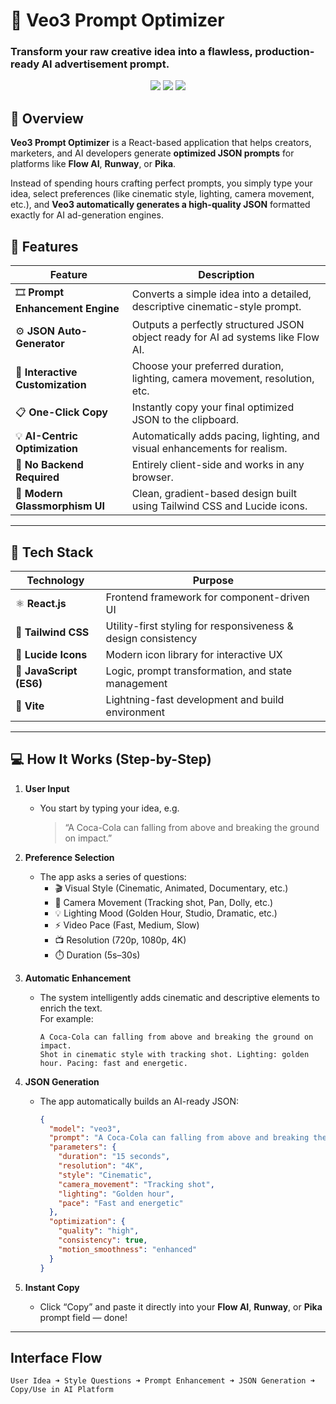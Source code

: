 # 🌌 Veo3 Prompt Optimizer  
### Transform your raw creative idea into a flawless, production-ready AI advertisement prompt.





<p align="center">
  <img src="https://img.shields.io/badge/Framework-React.js-blue?logo=react" />
  <img src="https://img.shields.io/badge/Styling-TailwindCSS-38BDF8?logo=tailwind-css" />
  <img src="https://img.shields.io/badge/Language-JavaScript-F7DF1E?logo=javascript" />
</p>



## 🧠 Overview

**Veo3 Prompt Optimizer** is a React-based application that helps creators, marketers, and AI developers generate **optimized JSON prompts** for platforms like **Flow AI**, **Runway**, or **Pika**.  

Instead of spending hours crafting perfect prompts, you simply type your idea, select preferences (like cinematic style, lighting, camera movement, etc.), and **Veo3 automatically generates a high-quality JSON** formatted exactly for AI ad-generation engines.  




## 🚀 Features

| Feature | Description |
|----------|-------------|
| 🎞️ **Prompt Enhancement Engine** | Converts a simple idea into a detailed, descriptive cinematic-style prompt. |
| ⚙️ **JSON Auto-Generator** | Outputs a perfectly structured JSON object ready for AI ad systems like Flow AI. |
| 🎨 **Interactive Customization** | Choose your preferred duration, lighting, camera movement, resolution, etc. |
| 📋 **One-Click Copy** | Instantly copy your final optimized JSON to the clipboard. |
| 💡 **AI-Centric Optimization** | Automatically adds pacing, lighting, and visual enhancements for realism. |
| 🧩 **No Backend Required** | Entirely client-side and works in any browser. |
| 🌈 **Modern Glassmorphism UI** | Clean, gradient-based design built using Tailwind CSS and Lucide icons. |

---

## 🧩 Tech Stack

| Technology | Purpose |
|-------------|----------|
| ⚛️ **React.js** | Frontend framework for component-driven UI |
| 🎨 **Tailwind CSS** | Utility-first styling for responsiveness & design consistency |
| 🧠 **Lucide Icons** | Modern icon library for interactive UX |
| 📜 **JavaScript (ES6)** | Logic, prompt transformation, and state management |
| 💾 **Vite** | Lightning-fast development and build environment |

---

## 💻 How It Works (Step-by-Step)

1. **User Input**
   - You start by typing your idea, e.g.  
     > “A Coca-Cola can falling from above and breaking the ground on impact.”

2. **Preference Selection**
   - The app asks a series of questions:
     - 🎬 Visual Style (Cinematic, Animated, Documentary, etc.)
     - 🎥 Camera Movement (Tracking shot, Pan, Dolly, etc.)
     - 💡 Lighting Mood (Golden Hour, Studio, Dramatic, etc.)
     - ⚡ Video Pace (Fast, Medium, Slow)
     - 📺 Resolution (720p, 1080p, 4K)
     - ⏱️ Duration (5s–30s)

3. **Automatic Enhancement**
   - The system intelligently adds cinematic and descriptive elements to enrich the text.  
     For example:  
     ```
     A Coca-Cola can falling from above and breaking the ground on impact.
     Shot in cinematic style with tracking shot. Lighting: golden hour. Pacing: fast and energetic.
     ```

4. **JSON Generation**
   - The app automatically builds an AI-ready JSON:
     ```json
     {
       "model": "veo3",
       "prompt": "A Coca-Cola can falling from above and breaking the ground on impact. Shot in cinematic style with tracking shot. Lighting: golden hour. Pacing: fast and energetic.",
       "parameters": {
         "duration": "15 seconds",
         "resolution": "4K",
         "style": "Cinematic",
         "camera_movement": "Tracking shot",
         "lighting": "Golden hour",
         "pace": "Fast and energetic"
       },
       "optimization": {
         "quality": "high",
         "consistency": true,
         "motion_smoothness": "enhanced"
       }
     }
     ```

5. **Instant Copy**
   - Click “Copy” and paste it directly into your **Flow AI**, **Runway**, or **Pika** prompt field — done!

---

##  Interface Flow

```text
User Idea ➜ Style Questions ➜ Prompt Enhancement ➜ JSON Generation ➜ Copy/Use in AI Platform
